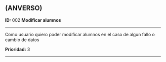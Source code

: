 **(ANVERSO)**
---

**ID:** 002 **Modificar alumnos**

---

Como usuario quiero poder modificar alumnos en el caso de algun fallo o cambio de datos

**Prioridad:** 3

---
